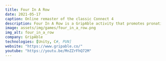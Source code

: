 ```yaml
---
title: Four In A Row
date: 2021-05-17
caption: Online remaster of the classic Connect 4
description: Four In A Row is a GripAble activity that promotes pronation/supination and grip/release for exercise and rehabilitation. Play online against friends, new players or the GripAble AI in this virtual reincarnation of the classic game Connect 4.
image: assets/img/games/four_in_a_row.png
img_alt: four_in_a_row
company: GripAble
technologies: [Unity, C#, PUN]
website: "https://www.gripable.co/"
youtube: "https://youtu.be/MnZZrFhQ72M"
---
```


